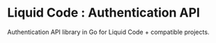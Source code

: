 # Liquid Code : Authentication API

Authentication API library in Go for Liquid Code + compatible projects.
